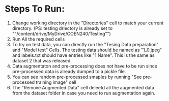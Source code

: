 # Steps To Run:
1) Change working directory in the "Directories" cell to match your current directory. (PS: testing driectory is already set to ""/content/drive/MyDrive/COEN240/Testing"")
2) Run All the required cells
3) To try on test data, you can directly run the "Tesing Data preparation" and "Model test" Cells. The testing data should be named as "1_0.jpeg" and labels.txt should have entries like "1 Name". This is the same as dataset 2 that was released.
4) Data augmentaton and pre-processing does not have to be run since pre-processed data is already dumped to a pickle file.
5) You can see random pre-processed smaples by running "See pre-processed training image" cell
6) The "Remove Augmented Data" cell deleetd all the augmented data from the dataset folder in case you need to run augmentation again.
